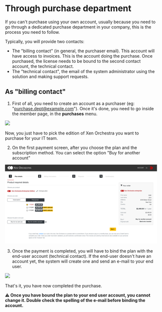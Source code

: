 # Through purchase department

If you can't purchase using your own account, usually because you need to go through a dedicated purchase department in your company, this is the process you need to follow.

Typically, you will provide two contacts:

* The "billing contact" (in general, the purchaser email). This account will have access to invoices. This is the account doing the purchase. Once purchased, the license needs to be bound to the second contact account, the technical contact.
* The "technical contact", the email of the system administrator using the solution and making support requests.

## As "billing contact"

1. First of all, you need to create an account as a purchaser (eg: "purchase.dept@example.com"). Once it's done, you need to go inside the member page, in the **purchases** menu.


![](./assets/purchase-menu.jpg)


Now, you just have to pick the edition of Xen Orchestra you want to purchase for your IT team.

2. On the first payment screen, after you choose the plan and the subscription method. You can select the option "Buy for another account"


![](./assets/member_purchase_2.png)

3. Once the payment is completed, you will have to bind the plan with the end-user account (technical contact). If the end-user doesn't have an account yet, the system will create one and send an e-mail to your end user. 


![](./assets/bind-process.png)

That's it, you have now completed the purchase. 

**⚠ Once you have bound the plan to your end user account, you cannot change it. Double check the spelling of the e-mail before binding the account.**
